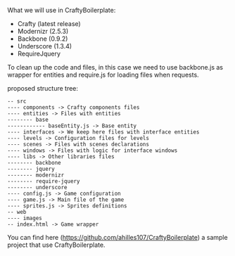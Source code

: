 What we will use in CraftyBoilerplate:

* Crafty (latest release)
* Modernizr (2.5.3)
* Backbone (0.9.2)
* Underscore (1.3.4)
* RequireJquery

To clean up the code and files, in this case we need to use backbone.js as wrapper for entities and require.js for loading files when requests. 

proposed structure tree:

```
-- src
---- components -> Crafty components files
---- entities -> Files with entities
-------- base
------------ baseEntity.js -> Base entity
---- interfaces -> We keep here files with interface entities
---- levels -> Configuration files for levels
---- scenes -> Files with scenes declarations
---- windows -> Files with logic for interface windows
---- libs -> Other libraries files
-------- backbone
-------- jquery
-------- modernizr
-------- require-jquery
-------- underscore
---- config.js -> Game configuration
---- game.js -> Main file of the game
---- sprites.js -> Sprites definitions
-- web
---- images
-- index.html -> Game wrapper
``` 

You can find here (https://github.com/ahilles107/CraftyBoilerplate) a sample project that use CraftyBoilerplate.
